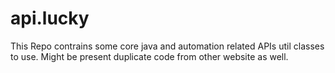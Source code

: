 # api.lucky
This Repo contrains some core java and automation related APIs util classes to use. Might be present duplicate code from other website as well.
